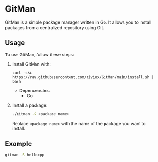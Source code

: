 # GitMan

GitMan is a simple package manager written in Go. It allows you to install packages from a centralized repository using Git.

## Usage

To use GitMan, follow these steps:

1. Install GitMan with:
    ```
    curl -sSL https://raw.githubusercontent.com/riviox/GitMan/main/install.sh | bash
    ```
    * Dependencies:
        - Go

2. Install a package:

    ```bash
    ./gitman -S <package_name>
    ```

    Replace `<package_name>` with the name of the package you want to install.

## Example

```bash
gitman -S hellocpp
```